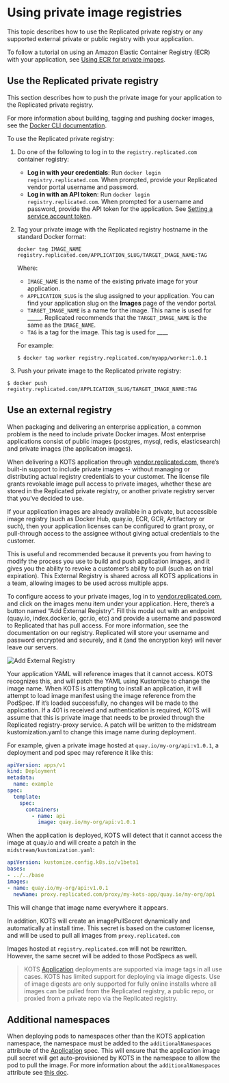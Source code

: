 # Using private image registries

This topic describes how to use the Replicated private registry or any supported
external private or public registry with your application.

To follow a tutorial on using an Amazon Elastic Container Registry (ECR) with your application, see [Using ECR for private images](tutorial-ecr-private-images).

## Use the Replicated private registry

This section describes how to push the private image for your application to the
Replicated private registry.

For more information about building, tagging and pushing docker images, see the
[Docker CLI documentation](https://docs.docker.com/engine/reference/commandline/cli/).

To use the Replicated private registry:

1. Do one of the following to log in to the `registry.replicated.com` container
registry:
   * **Log in with your credentials**: Run `docker login registry.replicated.com`. When prompted, provide your Replicated vendor portal username and password.
   * **Log in with an API token**: Run `docker login registry.replicated.com`. When prompted for a username and password, provide the API token for the application. See [Setting a service account token](quickstart-cli#2-setting-a-service-account-token).

1. Tag your private image with the Replicated registry hostname in the standard
Docker format:

   ```
   docker tag IMAGE_NAME registry.replicated.com/APPLICATION_SLUG/TARGET_IMAGE_NAME:TAG
   ```

   Where:
   * `IMAGE_NAME` is the name of the existing private image for your application.
   * `APPLICATION_SLUG` is the slug assigned to your application. You can find your application slug on the **Images** page of the vendor portal.
   * `TARGET_IMAGE_NAME` is a name for the image. This name is used for _____. Replicated recommends that the `TARGET_IMAGE_NAME` is the same as the `IMAGE_NAME`. 
   * `TAG` is a tag for the image. This tag is used for ____

   For example:

   ```shell
   $ docker tag worker registry.replicated.com/myapp/worker:1.0.1
   ```

1. Push your private image to the Replicated private registry:
  ```shell
  $ docker push registry.replicated.com/APPLICATION_SLUG/TARGET_IMAGE_NAME:TAG
  ```

## Use an external registry

When packaging and delivering an enterprise application, a common problem is the need to include private Docker images.
Most enterprise applications consist of public images (postgres, mysql, redis, elasticsearch) and private images (the application images).

When delivering a KOTS application through [vendor.replicated.com](https://vendor.replicated.com), there’s built-in support to include private images -- without managing or distributing actual registry credentials to your customer.
The license file grants revokable image pull access to private images, whether these are stored in the Replicated private registry, or another private registry server that you’ve decided to use.

If your application images are already available in a private, but accessible image registry (such as Docker Hub, quay.io, ECR, GCR, Artifactory or such), then your application licenses can be configured to grant proxy, or pull-through access to the assignee without giving actual credentials to the customer.

This is useful and recommended because it prevents you from having to modify the process you use to build and push application images, and it gives you the ability to revoke a customer’s ability to pull (such as on trial expiration).
This External Registry is shared across all KOTS applications in a team, allowing images to be used across multiple apps.

To configure access to your private images, log in to [vendor.replicated.com](https://vendor.replicated.com), and click on the images menu item under your application.
Here, there’s a button named “Add External Registry”.
Fill this modal out with an endpoint (quay.io, index.docker.io, gcr.io, etc) and provide a username and password to Replicated that has pull access.
For more information, see the documentation on our registry.
Replicated will store your username and password encrypted and securely, and it (and the encryption key) will never leave our servers.

![Add External Registry](/images/add-external-registry.png)

Your application YAML will reference images that it cannot access.
KOTS recognizes this, and will patch the YAML using Kustomize to change the image name.
When KOTS is attempting to install an application, it will attempt to load image manifest using the image reference from the PodSpec.
If it’s loaded successfully, no changes will be made to the application.
If a 401 is received and authentication is required, KOTS will assume that this is private image that needs to be proxied through the Replicated registry-proxy service.
A patch will be written to the midstream kustomization.yaml to change this image name during deployment.

For example, given a private image hosted at `quay.io/my-org/api:v1.0.1`, a deployment and pod spec may reference it like this:

```yaml
apiVersion: apps/v1
kind: Deployment
metadata:
  name: example
spec:
  template:
    spec:
      containers:
        - name: api
          image: quay.io/my-org/api:v1.0.1
```

When the application is deployed, KOTS will detect that it cannot access the image at quay.io and will create a patch in the `midstream/kustomization.yaml`:

```yaml
apiVersion: kustomize.config.k8s.io/v1beta1
bases:
- ../../base
images:
- name: quay.io/my-org/api:v1.0.1
  newName: proxy.replicated.com/proxy/my-kots-app/quay.io/my-org/api
```

This will change that image name everywhere it appears.

In addition, KOTS will create an imagePullSecret dynamically and automatically at install time.
This secret is based on the customer license, and will be used to pull all images from `proxy.replicated.com`

Images hosted at `registry.replicated.com` will not be rewritten.  
However, the same secret will be added to those PodSpecs as well.

> KOTS [Application](/reference/v1beta1/application/) deployments are supported via image tags in all use cases. KOTS has limited support for deploying via image digests. Use of image digests are only supported for fully online installs where all images can be pulled from the Replicated registry, a public repo, or proxied from a private repo via the Replicated registry.

## Additional namespaces

When deploying pods to namespaces other than the KOTS application namespace, the namespace must be added to the `additionalNamespaces` attribute of the [Application](/reference/v1beta1/application/) spec.
This will ensure that the application image pull secret will get auto-provisioned by KOTS in the namespace to allow the pod to pull the image.
For more information about the `additionalNamespaces` attribute see [this doc](/vendor/operators/additional-namespaces/).
